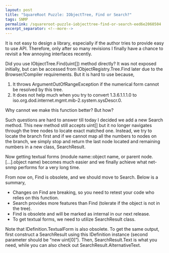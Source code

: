 ```yaml
---
layout: post
title: "SquareRoot Puzzle: IObjectTree, Find or Search?"
tags: SNMP
permalink: /squareroot-puzzle-iobjecttree-find-or-search-eed6e2060504
excerpt_separator: <!--more-->
---
```

It is not easy to design a library, especially if the author tries to provide easy to use API. Therefore, only after so many revisions I finally have a chance to revisit a few annoying interfaces recently.
<!--more-->

Did you use IObjectTree.Find(uint[]) method directly? It was not exposed initially, but can be accessed from IObjectRegistry.Tree.Find later due to the Browser/Compiler requirements. But it is hard to use because,

1. It throws ArgumentOutOfRangeException if the numerical form cannot be resolved by this tree.
1. It does not help much when you try to convert 1.3.6.1.1.1.0 to iso.org.dod.internet.mgmt.mib-2.system.sysDescr.0.

Why cannot we make this function better? But how?

Such questions are hard to answer till today I decided we add a new Search method. This new method still accepts uint[] but it no longer navigates through the tree nodes to locate exact matched one. Instead, we try to locate the branch first and if we cannot map all the numbers to nodes on the branch, we simply stop and return the last node located and remaining numbers in a new class, SearchResult.

Now getting textual forms (module name::object name, or parent node.[…].object name) becomes much easier and we finally achieve what net-snmp performs for a very long time.

From now on, Find is obsolete, and we should move to Search. Below is a summary,

* Changes on Find are breaking, so you need to retest your code who relies on this function.
* Search provides more features than Find (tolerate if the object is not in the tree).
* Find is obsolete and will be marked as internal in our next release.
* To get textual forms, we need to utilize SearchResult class.

Note that IDefinition.TextualForm is also obsolete. To get the same output, first construct a SearchResult using this IDefinition instance (second parameter should be “new uint[0]”). Then, SearchResult.Text is what you need, while you can also check out SearchResult.AlternativeText.
